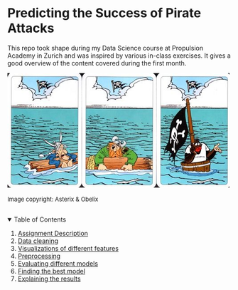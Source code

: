 # Predicting the Success of Pirate Attacks

This repo took shape during my Data Science course at Propulsion Academy in Zurich and was inspired by various in-class exercises. It gives a good overview of the content covered during the first month.

![](pirates_asterix.jpg)

<font size = "2"> Image copyright: Asterix & Obelix </font>


## <!-- TABLE OF CONTENTS -->
<details open="open">
  <summary>Table of Contents</summary>
  <ol>
    <li><a href="#assignment-description">Assignment Description</a></li>
    <li><a href="#data-cleaning">Data cleaning</a></li>
    <li><a href="#visualizations">Visualizations of different features</a></li>
    <li><a href="#preprocessing">Preprocessing</a></li>
    <li><a href="#evaluating-different-models">Evaluating different models</a></li>
    <li><a href="#finding-the-best-model">Finding the best model</a></li>
    <li><a href="#explaining-the-results">Explaining the results</a></li>
  </ol>
</details>

